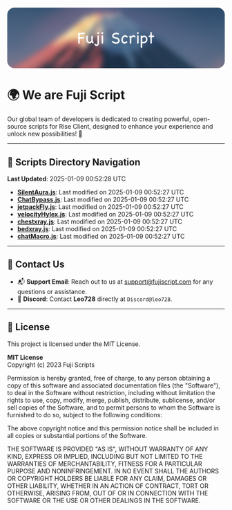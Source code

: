 ![Banner](.github/b.webp)

# 🌍 **We are Fuji Script**

Our global team of developers is dedicated to creating powerful, open-source scripts for Rise Client, designed to enhance your experience and unlock new possibilities! 🌟

---
<!-- SCRIPTS_NAVIGATION_START -->
## 📂 **Scripts Directory Navigation**

**Last Updated**: 2025-01-09 00:52:28 UTC

- **[SilentAura.js](scripts/SilentAura.js)**: Last modified on 2025-01-09 00:52:27 UTC
- **[ChatBypass.js](scripts/ChatBypass.js)**: Last modified on 2025-01-09 00:52:27 UTC
- **[jetpackFly.js](scripts/jetpackFly.js)**: Last modified on 2025-01-09 00:52:27 UTC
- **[velocityHylex.js](scripts/velocityHylex.js)**: Last modified on 2025-01-09 00:52:27 UTC
- **[chestxray.js](scripts/chestxray.js)**: Last modified on 2025-01-09 00:52:27 UTC
- **[bedxray.js](scripts/bedxray.js)**: Last modified on 2025-01-09 00:52:27 UTC
- **[chatMacro.js](scripts/chatMacro.js)**: Last modified on 2025-01-09 00:52:27 UTC

<!-- SCRIPTS_NAVIGATION_END -->

---

## 💬 **Contact Us**  
- 📬 **Support Email**: Reach out to us at [support@fujiscript.com](mailto:support@fujiscript.com) for any questions or assistance.  
- 💬 **Discord**: Contact **Leo728** directly at `Discord@leo728`.

---

## 📜 **License**

This project is licensed under the MIT License.  

**MIT License**  
Copyright (c) 2023 Fuji Scripts  

Permission is hereby granted, free of charge, to any person obtaining a copy of this software and associated documentation files (the "Software"), to deal in the Software without restriction, including without limitation the rights to use, copy, modify, merge, publish, distribute, sublicense, and/or sell copies of the Software, and to permit persons to whom the Software is furnished to do so, subject to the following conditions:  

The above copyright notice and this permission notice shall be included in all copies or substantial portions of the Software.  

THE SOFTWARE IS PROVIDED "AS IS", WITHOUT WARRANTY OF ANY KIND, EXPRESS OR IMPLIED, INCLUDING BUT NOT LIMITED TO THE WARRANTIES OF MERCHANTABILITY, FITNESS FOR A PARTICULAR PURPOSE AND NONINFRINGEMENT. IN NO EVENT SHALL THE AUTHORS OR COPYRIGHT HOLDERS BE LIABLE FOR ANY CLAIM, DAMAGES OR OTHER LIABILITY, WHETHER IN AN ACTION OF CONTRACT, TORT OR OTHERWISE, ARISING FROM, OUT OF OR IN CONNECTION WITH THE SOFTWARE OR THE USE OR OTHER DEALINGS IN THE SOFTWARE.  
